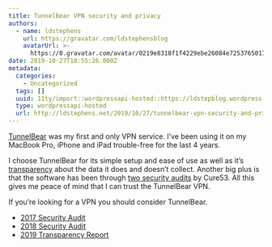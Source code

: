 ```yaml
---
title: TunnelBear VPN security and privacy
authors:
  - name: ldstephens
    url: https://gravatar.com/ldstephensblog
    avatarUrl: >-
      https://0.gravatar.com/avatar/0219e8318f1f4229ebe26084e7253765017f43ca0c631be37dc6d0b8ad6e40a4?s=96&d=identicon&r=G
date: 2019-10-27T18:55:26.000Z
metadata:
  categories:
    - Uncategorized
  tags: []
  uuid: 11ty/import::wordpressapi-hosted::https://ldstepblog.wordpress.com/?p=1907
  type: wordpressapi-hosted
  url: http://ldstephens.net/2019/10/27/tunnelbear-vpn-security-and-privacy/
---
```

[TunnelBear](https://www.tunnelbear.com/) was my first and only VPN service. I’ve been using it on my MacBook Pro, iPhone and iPad trouble-free for the last 4 years.

I choose TunnelBear for its simple setup and ease of use as well as it’s [transparency](https://www.tunnelbear.com/blog/tunnelbear-transparency-report-for-2019/) about the data it does and doesn’t collect. Another big plus is that the software has been through [two security audits](https://www.tunnelbear.com/blog/tunnelbear-completes-2nd-annual-independent-security-audit/) by Cure53. All this gives me peace of mind that I can trust the TunnelBear VPN.

If you’re looking for a VPN you should consider TunnelBear.

-   [2017 Security Audit](https://www.tunnelbear.com/blog/tunnelbear_public_security_audit/)
-   [2018 Security Audit](https://www.tunnelbear.com/blog/tunnelbear-completes-2nd-annual-independent-security-audit/)
-   [2019 Transparency Report](https://www.tunnelbear.com/blog/tunnelbear-transparency-report-for-2019/)